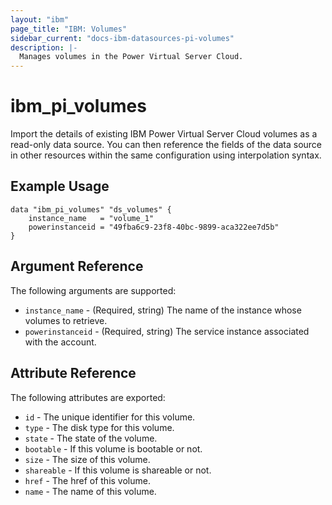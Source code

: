 ```yaml
---
layout: "ibm"
page_title: "IBM: Volumes"
sidebar_current: "docs-ibm-datasources-pi-volumes"
description: |-
  Manages volumes in the Power Virtual Server Cloud.
---
```


# ibm\_pi_volumes

Import the details of existing IBM Power Virtual Server Cloud volumes as a read-only data source. You can then reference the fields of the data source in other resources within the same configuration using interpolation syntax.

## Example Usage

```hcl
data "ibm_pi_volumes" "ds_volumes" {
    instance_name   = "volume_1"
    powerinstanceid = "49fba6c9-23f8-40bc-9899-aca322ee7d5b"
}
```

## Argument Reference

The following arguments are supported:

* `instance_name` - (Required, string) The name of the instance whose volumes to retrieve.
* `powerinstanceid` - (Required, string) The service instance associated with the account.

## Attribute Reference

The following attributes are exported:

* `id` - The unique identifier for this volume.
* `type` - The disk type for this volume.
* `state` - The state of the volume.
* `bootable` - If this volume is bootable or not.
* `size` - The size of this volume.
* `shareable` - If this volume is shareable or not.
* `href` - The href of this volume.
* `name` - The name of this volume.
